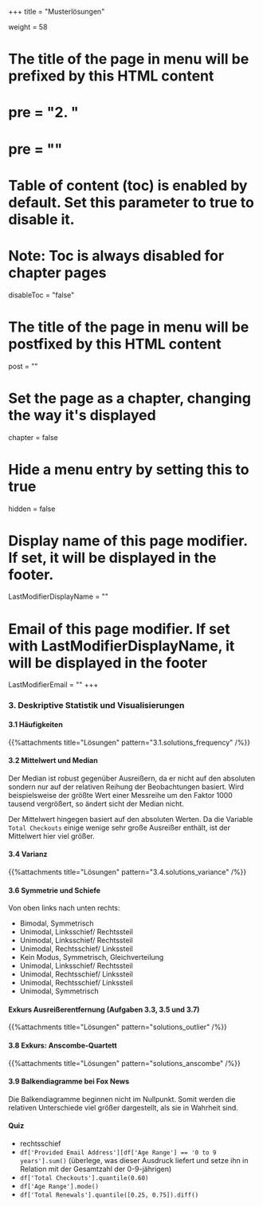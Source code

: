 +++
title = "Musterlösungen"

weight = 58
# The title of the page in menu will be prefixed by this HTML content
# pre = "<b>2. </b>"
# pre = "<i class='fab fa-github'></i>"
# Table of content (toc) is enabled by default. Set this parameter to true to disable it.
# Note: Toc is always disabled for chapter pages
disableToc = "false"

# The title of the page in menu will be postfixed by this HTML content
post = ""
# Set the page as a chapter, changing the way it's displayed
chapter = false
# Hide a menu entry by setting this to true
hidden = false
# Display name of this page modifier. If set, it will be displayed in the footer.
LastModifierDisplayName = ""
# Email of this page modifier. If set with LastModifierDisplayName, it will be displayed in the footer
LastModifierEmail = ""
+++

### 3. Deskriptive Statistik und Visualisierungen

#### 3.1 Häufigkeiten

{{%attachments title="Lösungen" pattern="3.1.solutions_frequency" /%}}



#### 3.2 Mittelwert und Median

Der Median ist robust gegenüber Ausreißern, da er nicht auf den absoluten sondern nur auf der relativen Reihung der Beobachtungen basiert. Wird beispielsweise der größte Wert einer Messreihe um den Faktor 1000 tausend vergrößert, so ändert sicht der Median nicht.

Der Mittelwert hingegen basiert auf den absoluten Werten. Da die Variable `Total Checkouts` einige wenige sehr große Ausreißer enthält, ist der Mittelwert hier viel größer.

#### 3.4 Varianz

{{%attachments title="Lösungen" pattern="3.4.solutions_variance" /%}}


#### 3.6 Symmetrie und Schiefe

Von oben links nach unten rechts:

- Bimodal, Symmetrisch
- Unimodal, Linksschief/ Rechtssteil
- Unimodal, Linksschief/ Rechtssteil
- Unimodal, Rechtsschief/ Linkssteil
- Kein Modus, Symmetrisch, Gleichverteilung
- Unimodal, Linksschief/ Rechtssteil
- Unimodal, Rechtsschief/ Linkssteil
- Unimodal, Rechtsschief/ Linkssteil
- Unimodal, Symmetrisch

#### Exkurs Ausreißerentfernung (Aufgaben 3.3, 3.5 und 3.7)

{{%attachments title="Lösungen" pattern="solutions_outlier" /%}}


<!--#### Symmetrie: Fallstudie

{{%attachments title="Lösungen" pattern="solutions_case_study" /%}}
-->

#### 3.8 Exkurs: Anscombe-Quartett

{{%attachments title="Lösungen" pattern="solutions_anscombe" /%}}

#### 3.9 Balkendiagramme bei Fox News

Die Balkendiagramme beginnen nicht im Nullpunkt. Somit werden die relativen Unterschiede viel größer dargestellt, als sie in Wahrheit sind.

#### Quiz

- rechtsschief
- `df['Provided Email Address'][df['Age Range'] == '0 to 9 years'].sum()` (überlege, was dieser Ausdruck liefert und setze ihn in Relation mit der Gesamtzahl der 0-9-jährigen)
- `df['Total Checkouts'].quantile(0.60)`
- `df['Age Range'].mode()`
- `df['Total Renewals'].quantile([0.25, 0.75]).diff()`


<!--
#### Projektaufgabe - Beispielfragen

{{%attachments title="Lösungen" pattern="Musterloesung_Projektaufgabe.ipynb" /%}}

-->


